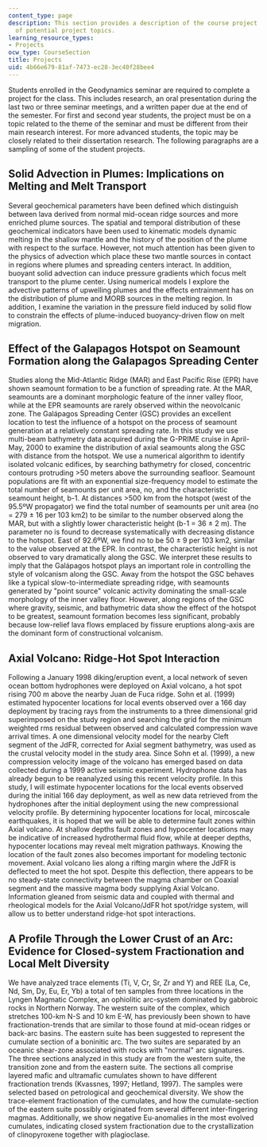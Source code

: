 ```yaml
---
content_type: page
description: This section provides a description of the course project and a list
  of potential project topics.
learning_resource_types:
- Projects
ocw_type: CourseSection
title: Projects
uid: 4b66e679-81af-7473-ec28-3ec40f28bee4
---
```


Students enrolled in the Geodynamics seminar are required to complete a project for the class. This includes research, an oral presentation during the last two or three seminar meetings, and a written paper due at the end of the semester. For first and second year students, the project must be on a topic related to the theme of the seminar and must be different from their main research interest. For more advanced students, the topic may be closely related to their dissertation research. The following paragraphs are a sampling of some of the student projects.

Solid Advection in Plumes: Implications on Melting and Melt Transport
---------------------------------------------------------------------

Several geochemical parameters have been defined which distinguish between lava derived from normal mid-ocean ridge sources and more enriched plume sources. The spatial and temporal distribution of these geochemical indicators have been used to kinematic models dynamic melting in the shallow mantle and the history of the position of the plume with respect to the surface. However, not much attention has been given to the physics of advection which place these two mantle sources in contact in regions where plumes and spreading centers interact. In addition, buoyant solid advection can induce pressure gradients which focus melt transport to the plume center. Using numerical models I explore the advective patterns of upwelling plumes and the effects entrainment has on the distribution of plume and MORB sources in the melting region. In addition, I examine the variation in the pressure field induced by solid flow to constrain the effects of plume-induced buoyancy-driven flow on melt migration.

Effect of the Galapagos Hotspot on Seamount Formation along the Galapagos Spreading Center
------------------------------------------------------------------------------------------

Studies along the Mid-Atlantic Ridge (MAR) and East Pacific Rise (EPR) have shown seamount formation to be a function of spreading rate. At the MAR, seamounts are a dominant morphologic feature of the inner valley floor, while at the EPR seamounts are rarely observed within the neovolcanic zone. The Galápagos Spreading Center (GSC) provides an excellent location to test the influence of a hotspot on the process of seamount generation at a relatively constant spreading rate. In this study we use multi-beam bathymetry data acquired during the G-PRIME cruise in April-May, 2000 to examine the distribution of axial seamounts along the GSC with distance from the hotspot. We use a numerical algorithm to identify isolated volcanic edifices, by searching bathymetry for closed, concentric contours protruding >50 meters above the surrounding seafloor. Seamount populations are fit with an exponential size-frequency model to estimate the total number of seamounts per unit area, no, and the characteristic seamount height, b-1. At distances >500 km from the hotspot (west of the 95.5ºW propagator) we find the total number of seamounts per unit area (no = 279 ± 16 per 103 km2) to be similar to the number observed along the MAR, but with a slightly lower characteristic height (b-1 = 36 ± 2 m). The parameter no is found to decrease systematically with decreasing distance to the hotspot. East of 92.6ºW, we find no to be 50 ± 9 per 103 km2, similar to the value observed at the EPR. In contrast, the characteristic height is not observed to vary dramatically along the GSC. We interpret these results to imply that the Galápagos hotspot plays an important role in controlling the style of volcanism along the GSC. Away from the hotspot the GSC behaves like a typical slow-to-intermediate spreading ridge, with seamounts generated by "point source" volcanic activity dominating the small-scale morphology of the inner valley floor. However, along regions of the GSC where gravity, seismic, and bathymetric data show the effect of the hotspot to be greatest, seamount formation becomes less significant, probably because low-relief lava flows emplaced by fissure eruptions along-axis are the dominant form of constructional volcanism.

Axial Volcano: Ridge-Hot Spot Interaction
-----------------------------------------

Following a January 1998 diking/eruption event, a local network of seven ocean bottom hydrophones were deployed on Axial volcano, a hot spot rising 700 m above the nearby Juan de Fuca ridge. Sohn et al. (1999) estimated hypocenter locations for local events observed over a 166 day deployment by tracing rays from the instruments to a three dimensional grid superimposed on the study region and searching the grid for the minimum weighted rms residual between observed and calculated compression wave arrival times. A one dimensional velocity model for the nearby Cleft segment of the JdFR, corrected for Axial segment bathymetry, was used as the crustal velocity model in the study area. Since Sohn et al. (1999), a new compression velocity image of the volcano has emerged based on data collected during a 1999 active seismic experiment. Hydrophone data has already begun to be reanalyzed using this recent velocity profile. In this study, I will estimate hypocenter locations for the local events observed during the initial 166 day deployment, as well as new data retrieved from the hydrophones after the initial deployment using the new compressional velocity profile. By determining hypocenter locations for local, mircoscale earthquakes, it is hoped that we will be able to determine fault zones within Axial volcano. At shallow depths fault zones and hypocenter locations may be indicative of increased hydrothermal fluid flow, while at deeper depths, hypocenter locations may reveal melt migration pathways. Knowing the location of the fault zones also becomes important for modeling tectonic movement. Axial volcano lies along a rifting margin where the JdFR is deflected to meet the hot spot. Despite this deflection, there appears to be no steady-state connectivity between the magma chamber on Coaxial segment and the massive magma body supplying Axial Volcano. Information gleaned from seismic data and coupled with thermal and rheological models for the Axial Volcano/JdFR hot spot/ridge system, will allow us to better understand ridge-hot spot interactions.

A Profile Through the Lower Crust of an Arc: Evidence for Closed-system Fractionation and Local Melt Diversity
--------------------------------------------------------------------------------------------------------------

We have analyzed trace elements (Ti, V, Cr, Sr, Zr and Y) and REE (La, Ce, Nd, Sm, Dy, Eu, Er, Yb) a total of ten samples from three locations in the Lyngen Magmatic Complex, an ophiolitic arc-system dominated by gabbroic rocks in Northern Norway. The western suite of the complex, which stretches 100-km N-S and 10 km E-W, has previously been shown to have fractionation-trends that are similar to those found at mid-ocean ridges or back-arc basins. The eastern suite has been suggested to represent the cumulate section of a boninitic arc. The two suites are separated by an oceanic shear-zone associated with rocks with "normal" arc signatures. The three sections analyzed in this study are from the western suite, the transition zone and from the eastern suite. The sections all comprise layered mafic and ultramafic cumulates shown to have different fractionation trends (Kvassnes, 1997; Hetland, 1997). The samples were selected based on petrological and geochemical diversity. We show the trace-element fractionation of the cumulates, and how the cumulate-section of the eastern suite possibly originated from several different inter-fingering magmas. Additionally, we show negative Eu-anomalies in the most evolved cumulates, indicating closed system fractionation due to the crystallization of clinopyroxene together with plagioclase.